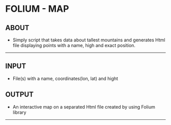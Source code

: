 # FOLIUM - MAP 

## ABOUT 

* Simply script that takes data about tallest mountains and generates Html file displaying points with a name, high and exact position. 
***

## INPUT 

* File(s) with a name, coordinates(lon, lat) and hight 

## OUTPUT

* An interactive map on a separated Html file created by using Folium library 

***

